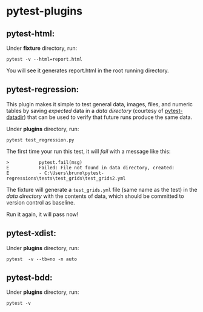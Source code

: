 # pytest-plugins

## pytest-html:

Under **fixture** directory, run:

```
pytest -v --html=report.html
```

You will see it generates report.html in the root running directory.



## pytest-regression:

This plugin makes it simple to test general data, images, files, and numeric tables by saving *expected* data in a *data directory* (courtesy of [pytest-datadir](https://github.com/gabrielcnr/pytest-datadir)) that can be used to verify that future runs produce the same data.

Under **plugins** directory, run:

```
pytest test_regression.py
```

The first time your run this test, it will *fail* with a message like this:

```
>           pytest.fail(msg)
E           Failed: File not found in data directory, created:
E           - C:\Users\bruno\pytest-regressions\tests\test_grids\test_grids2.yml
```

The fixture will generate a `test_grids.yml` file (same name as the test) in the *data directory* with the contents of data, which should be committed to  version control as baseline.

Run it again, it will pass now! 



## pytest-xdist:

Under **plugins** directory, run:

```
pytest  -v --tb=no -n auto
```



## pytest-bdd:

Under **plugins** directory, run:

```
pytest -v
```

